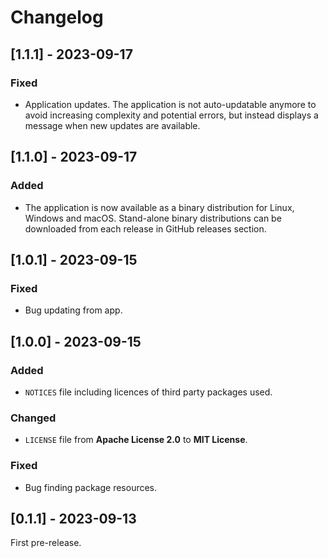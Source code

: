 # Changelog

## [1.1.1] - 2023-09-17

### Fixed

- Application updates. The application is not auto-updatable anymore to avoid increasing complexity and potential errors, but instead displays a message when new updates are available.

## [1.1.0] - 2023-09-17

### Added

- The application is now available as a binary distribution for Linux, Windows and macOS. Stand-alone binary distributions can be downloaded from each release in GitHub releases section.

## [1.0.1] - 2023-09-15

### Fixed

- Bug updating from app.

## [1.0.0] - 2023-09-15

### Added

- `NOTICES` file including licences of third party packages used.

### Changed

- `LICENSE` file from **Apache License 2.0** to **MIT License**.

### Fixed

- Bug finding package resources.

## [0.1.1] - 2023-09-13

First pre-release.
